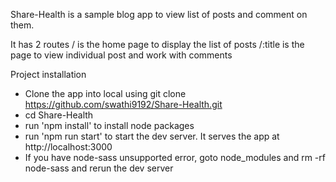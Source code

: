
Share-Health is a sample blog app to view list of posts and comment on them.

It has 2 routes 
/ is the home page to display the list of posts
/:title is the page to view individual post and work with comments

Project installation
- Clone the app into local using git clone https://github.com/swathi9192/Share-Health.git
- cd Share-Health
- run 'npm install' to install node packages
- run 'npm run start' to start the dev server. It serves the app at http://localhost:3000
- If you have node-sass unsupported error, goto node_modules and rm -rf node-sass and rerun the dev server

